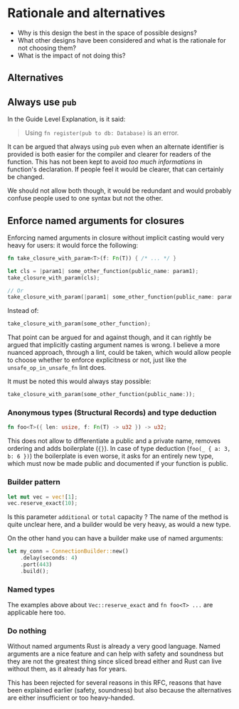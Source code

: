 # Rationale and alternatives

[rationale-and-alternatives]: #rationale-and-alternatives

- Why is this design the best in the space of possible designs?
- What other designs have been considered and what is the rationale for not choosing them?
- What is the impact of not doing this?

## Alternatives

## Always use `pub`

In the Guide Level Explanation, is it said:

> Using `fn register(pub to db: Database)` is an error.

It can be argued that always using `pub` even when an alternate identifier is provided is both
easier for the compiler and clearer for readers of the function. This has not been kept to avoid
_too much informations_ in function's declaration. If people feel it would be clearer, that can
certainly be changed.

We should not allow both though, it would be redundant and would probably confuse people used to one
syntax but not the other.

## Enforce named arguments for closures

Enforcing named arguments in closure without implicit casting would very heavy for users: it would
force the following:

```rust
fn take_closure_with_param<T>(f: Fn(T)) { /* ... */ }

let cls = |param1| some_other_function(public_name: param1);
take_closure_with_param(cls);

// Or
take_closure_with_param(|param1| some_other_function(public_name: param1));
```

Instead of:

```rust
take_closure_with_param(some_other_function);
```

That point can be argued for and against though, and it can rightly be argued that implicitly
casting argument names is wrong. I believe a more nuanced approach, through a lint, could be taken,
which would allow people to choose whether to enforce explicitness or not, just like the
`unsafe_op_in_unsafe_fn` lint does.

It must be noted this would always stay possible:

```rust
take_closure_with_param(some_other_function(public_name:));
```

### Anonymous types (Structural Records) and type deduction

```rust
fn foo<T>({ len: usize, f: Fn(T) -> u32 }) -> u32;
```

This does not allow to differentiate a public and a private name, removes ordering and adds
boilerplate (`{}`). In case of type deduction (`foo(_ { a: 3, b: 6 })`) the boilerplate is even
worse, it asks for an entirely new type, which must now be made public and documented if your
function is public.

### Builder pattern

```rust
let mut vec = vec![1];
vec.reserve_exact(10);
```

Is this parameter `additional` or `total` capacity ? The name of the method is quite unclear here,
and a builder would be very heavy, as would a new type.

On the other hand you can have a builder make use of named arguments:

```rust
let my_conn = ConnectionBuilder::new()
    .delay(seconds: 4)
    .port(443)
    .build();
```

### Named types

The examples above about `Vec::reserve_exact` and `fn foo<T> ...` are applicable here too.

### Do nothing

Without named arguments Rust is already a very good language. Named arguments are a nice feature and
can help with safety and soundness but they are not the greatest thing since sliced bread either and
Rust can live without them, as it already has for years.

This has been rejected for several reasons in this RFC, reasons that have been explained earlier
(safety, soundness) but also because the alternatives are either insufficient or too heavy-handed.
